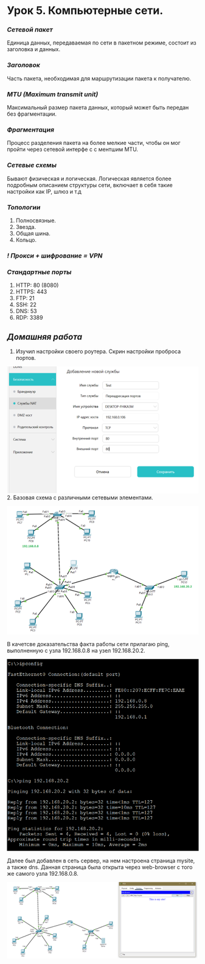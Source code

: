 # Урок 5. Компьютерные сети.

### ***Сетевой пакет*** ###
Единица данных, передаваемая по сети в пакетном режиме, состоит из заголовка и данных.

### ***Заголовок*** ###
Часть пакета, необходимая для маршрутизации пакета к получателю.

### ***MTU (Maximum transmit unit)*** ###
Максимальный размер пакета данных, который может быть передан без фрагментации.

### ***Фрагментация*** ###
Процесс разделения пакета на более мелкие части, чтобы он мог пройти через сетевой интерфе  с с ментшим MTU.

### ***Сетевые схемы*** ###
Бывают физическая и логическая. Логическая является более подробным описанием структуры сети, включает в себя такие настройки как IP, шлюз и т.д

### ***Топологии*** ###
1. Полносвязные.
2. Звезда.
3. Общая шина.
4. Кольцо.

### ***! Прокси + шифрование = VPN*** ###

### ***Стандартные порты*** ###
1. HTTP: 80 (8080)
2. HTTPS: 443
3. FTP: 21
4. SSH: 22
5. DNS: 53
6. RDP: 3389

## ***Домашняя работа*** ##
1. Изучил настройки своего роутера. Скрин настройки проброса портов.
     
![nat](images/nat.png)  
2. Базовая схема с различными сетевыми элементами.  

![structure](images/structure.png)  

В качетсве доказательства факта работы сети прилагаю ping, выполненную с узла 192.168.0.8 на узел 192.168.20.2.  

![ping](images/ping.png)  

Далее был добавлен в сеть сервер, на нем настроена страница mysite, а также dns. Данная страница была открыта через web-browser с того же самого узла 192.168.0.8.

![web](images/web.png)  




